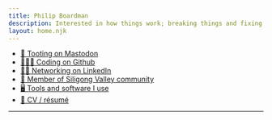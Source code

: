 ```yaml
---
title: Philip Boardman
description: Interested in how things work; breaking things and fixing things
layout: home.njk
---
```



<div class="links">

* <a rel="me" href="https://aus.social/@pbrdmn">🐘 Tooting on Mastodon</a>
* [👨🏽‍💻 Coding on Github](https://github.com/pbrdmn)
* [🕴🏽 Networking on LinkedIn](https://linkedin.com/in/philipboardman/)
* [🦆 Member of Siligong Valley community](https://www.siligongvalley.com/)
* [🖥️ Tools and software I use](/uses)
* [📜 CV / résumé](/cv)

</div>

---